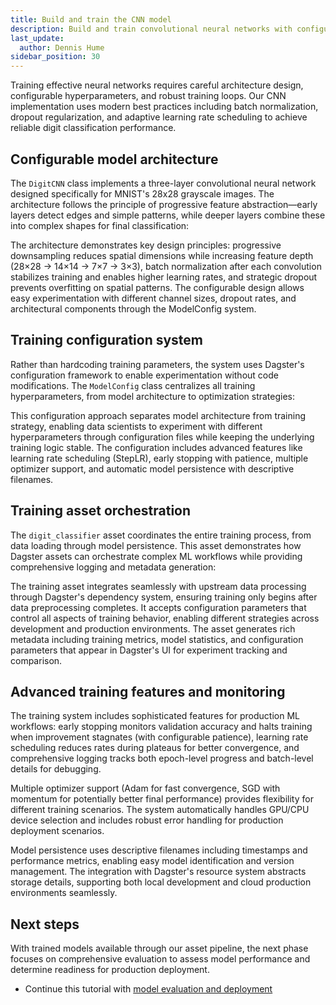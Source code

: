 ```yaml
---
title: Build and train the CNN model
description: Build and train convolutional neural networks with configurable parameters
last_update:
  author: Dennis Hume
sidebar_position: 30
---
```



Training effective neural networks requires careful architecture design, configurable hyperparameters, and robust training loops. Our CNN implementation uses modern best practices including batch normalization, dropout regularization, and adaptive learning rate scheduling to achieve reliable digit classification performance.

## Configurable model architecture

The `DigitCNN` class implements a three-layer convolutional neural network designed specifically for MNIST's 28x28 grayscale images. The architecture follows the principle of progressive feature abstraction—early layers detect edges and simple patterns, while deeper layers combine these into complex shapes for final classification:

<CodeExample
  path="docs_projects/project_ml/src/project_ml/defs/assets/model_assets.py"
  language="python"
  startAfter="start_cnn_architecture"
  endBefore="end_cnn_architecture"
  title="src/project_ml/defs/assets/model_assets.py"
/>

The architecture demonstrates key design principles: progressive downsampling reduces spatial dimensions while increasing feature depth (28×28 → 14×14 → 7×7 → 3×3), batch normalization after each convolution stabilizes training and enables higher learning rates, and strategic dropout prevents overfitting on spatial patterns. The configurable design allows easy experimentation with different channel sizes, dropout rates, and architectural components through the ModelConfig system.

## Training configuration system

Rather than hardcoding training parameters, the system uses Dagster's configuration framework to enable experimentation without code modifications. The `ModelConfig` class centralizes all training hyperparameters, from model architecture to optimization strategies:

<CodeExample
  path="docs_projects/project_ml/src/project_ml/defs/assets/model_assets.py"
  language="python"
  startAfter="start_model_config"
  endBefore="end_model_config"
  title="src/project_ml/defs/assets/model_assets.py"
/>

This configuration approach separates model architecture from training strategy, enabling data scientists to experiment with different hyperparameters through configuration files while keeping the underlying training logic stable. The configuration includes advanced features like learning rate scheduling (StepLR), early stopping with patience, multiple optimizer support, and automatic model persistence with descriptive filenames.

## Training asset orchestration

The `digit_classifier` asset coordinates the entire training process, from data loading through model persistence. This asset demonstrates how Dagster assets can orchestrate complex ML workflows while providing comprehensive logging and metadata generation:

<CodeExample
  path="docs_projects/project_ml/src/project_ml/defs/assets/model_assets.py"
  language="python"
  startAfter="start_training_asset"
  endBefore="end_training_asset"
  title="src/project_ml/defs/assets/model_assets.py"
/>

The training asset integrates seamlessly with upstream data processing through Dagster's dependency system, ensuring training only begins after data preprocessing completes. It accepts configuration parameters that control all aspects of training behavior, enabling different strategies across development and production environments. The asset generates rich metadata including training metrics, model statistics, and configuration parameters that appear in Dagster's UI for experiment tracking and comparison.

## Advanced training features and monitoring

The training system includes sophisticated features for production ML workflows: early stopping monitors validation accuracy and halts training when improvement stagnates (with configurable patience), learning rate scheduling reduces rates during plateaus for better convergence, and comprehensive logging tracks both epoch-level progress and batch-level details for debugging.

Multiple optimizer support (Adam for fast convergence, SGD with momentum for potentially better final performance) provides flexibility for different training scenarios. The system automatically handles GPU/CPU device selection and includes robust error handling for production deployment scenarios.

Model persistence uses descriptive filenames including timestamps and performance metrics, enabling easy model identification and version management. The integration with Dagster's resource system abstracts storage details, supporting both local development and cloud production environments seamlessly.

## Next steps

With trained models available through our asset pipeline, the next phase focuses on comprehensive evaluation to assess model performance and determine readiness for production deployment.

- Continue this tutorial with [model evaluation and deployment](/examples/full-pipelines/ml/evaluation-deployment)
